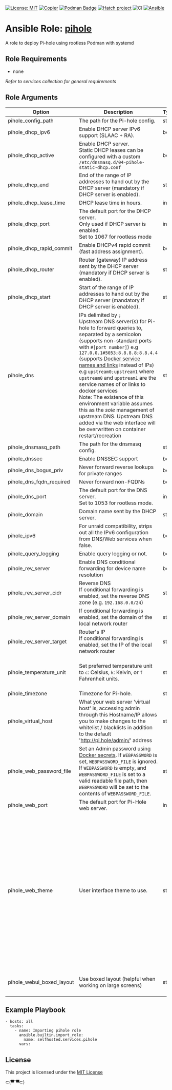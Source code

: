 [![License: MIT](https://img.shields.io/badge/License-MIT-yellow.svg)](LICENSE)
[![Copier](https://img.shields.io/endpoint?url=https://raw.githubusercontent.com/copier-org/copier/master/img/badge/badge-grayscale-inverted-border.json)](https://github.com/copier-org/copier)
[![Podman Badge](https://img.shields.io/badge/Podman-892CA0?logo=podman&logoColor=white)](https://podman.io/)
[![Hatch project](https://img.shields.io/badge/%F0%9F%A5%9A-Hatch-4051b5.svg)](https://github.com/pypa/hatch)
![CI](https://github.com/ansible-selfhosted/selfhosted.services.pihole/actions/workflows/ci.yml/badge.svg)
[![Ansible](https://img.shields.io/badge/Ansible-Molecule-EE0000?style=plastic&logo=ansible&logoColor=white)](https://github.com/ansible/molecule)

<!-- BEGIN_ANSIBLE_DOCS -->

# Ansible Role: [pihole](https://docs.pi-hole.net/)

A role to deploy Pi-hole using rootless Podman with systemd

## Role Requirements

- none

*Refer to services collection for general requirements*

## Role Arguments

|Option|Description|Type|Required|Default|choices|
|---|---|---|---|---|---|
|pihole_config_path|The path for the Pi-hole config.|str|False|~/.config/pihole|
|pihole_dhcp_ipv6|Enable DHCP server IPv6 support (SLAAC + RA).|bool|False|False|
|pihole_dhcp_active|Enable DHCP server.<br>Static DHCP leases can be configured with a custom `/etc/dnsmasq.d/04-pihole-static-dhcp.conf`|bool|False|False|
|pihole_dhcp_end|End of the range of IP addresses to hand out by the DHCP server (mandatory if DHCP server is enabled).|str|False|None|
|pihole_dhcp_lease_time|DHCP lease time in hours.|int|False|24|
|pihole_dhcp_port|The default port for the DHCP server.<br>Only used if DHCP server is enabled.<br>Set to 1067 for rootless mode|int|False|1067|
|pihole_dhcp_rapid_commit|Enable DHCPv4 rapid commit (fast address assignment).|bool|False|False|
|pihole_dhcp_router|Router (gateway) IP address sent by the DHCP server (mandatory if DHCP server is enabled).|str|False|None|
|pihole_dhcp_start|Start of the range of IP addresses to hand out by the DHCP server (mandatory if DHCP server is enabled).|str|False|None|
|pihole_dns|IPs delimited by `;`<br>Upstream DNS server(s) for Pi-hole to forward queries to, separated by a semicolon<br>(supports non-standard ports with `#[port number]`) e.g `127.0.0.1#5053;8.8.8.8;8.8.4.4`<br>(supports [Docker service names and links](https://docs.docker.com/compose/networking/) instead of IPs) e.g `upstream0;upstream1` where `upstream0` and `upstream1` are the service names of or links to docker services<br>Note: The existence of this environment variable assumes this as the _sole_ management of upstream DNS. Upstream DNS added via the web interface will be overwritten on container restart/recreation|str|False|8.8.8.8;8.8.4.4|
|pihole_dnsmasq_path|The path for the dnsmasq config.|str|False|~/.local/share/containers/storage/pihole|
|pihole_dnssec|Enable DNSSEC support|bool|False|False|
|pihole_dns_bogus_priv|Never forward reverse lookups for private ranges|bool|False|True|
|pihole_dns_fqdn_required|Never forward non-FQDNs|bool|False|True|
|pihole_dns_port|The default port for the DNS server.<br>Set to 1053 for rootless mode.|int|False|1053|
|pihole_domain|Domain name sent by the DHCP server.|str|False|lan|
|pihole_ipv6|For unraid compatibility, strips out all the IPv6 configuration from DNS/Web services when false.|bool|False|True|
|pihole_query_logging|Enable query logging or not.|bool|False|True|
|pihole_rev_server|Enable DNS conditional forwarding for device name resolution|bool|False|False|
|pihole_rev_server_cidr|Reverse DNS<br>If conditional forwarding is enabled, set the reverse DNS zone (e.g. `192.168.0.0/24`)|str|False|None|
|pihole_rev_server_domain|If conditional forwarding is enabled, set the domain of the local network router|str|False|None|
|pihole_rev_server_target|Router's IP<br>If conditional forwarding is enabled, set the IP of the local network router|str|False|None|
|pihole_temperature_unit|Set preferred temperature unit to `c`: Celsius, `k`: Kelvin, or `f` Fahrenheit units.|str|False|c|<li>c</li><br><li>K</li><br><li>f</li>
|pihole_timezone|Timezone for Pi-hole.|str|False|Etc/UTC|
|pihole_virtual_host|What your web server 'virtual host' is, accessing admin through this Hostname/IP allows you to make changes to the whitelist / blacklists in addition to the default 'http://pi.hole/admin/' address|str|False|<hostname>|
|pihole_web_password_file|Set an Admin password using [Docker secrets](https://docs.docker.com/engine/swarm/secrets/). If `WEBPASSWORD` is set, `WEBPASSWORD_FILE` is ignored. If `WEBPASSWORD` is empty, and `WEBPASSWORD_FILE` is set to a valid readable file path, then `WEBPASSWORD` will be set to the contents of `WEBPASSWORD_FILE`.|str|False|None|
|pihole_web_port|The default port for Pi-Hole web server.|int|False|8080|
|pihole_web_theme|User interface theme to use.|str|False|default-light|<li>default-dark</li><br><li>default-darker</li><br><li>default-light</li><br><li>default-auto</li><br><li>high-contrast</li><br><li>high-contrast-dark</li><br><li>lcars</li>
|pihole_webui_boxed_layout|Use boxed layout (helpful when working on large screens)|str|False|boxed|<li>boxed</li><br><li>traditional</li>


## Example Playbook

```
- hosts: all
  tasks:
    - name: Importing pihole role
      ansible.builtin.import_role:
        name: selfhosted.services.pihole
      vars:
```

## License

This project is licensed under the [MIT License](LICENSE)


⊂(▀¯▀⊂)

<!-- END_ANSIBLE_DOCS -->
